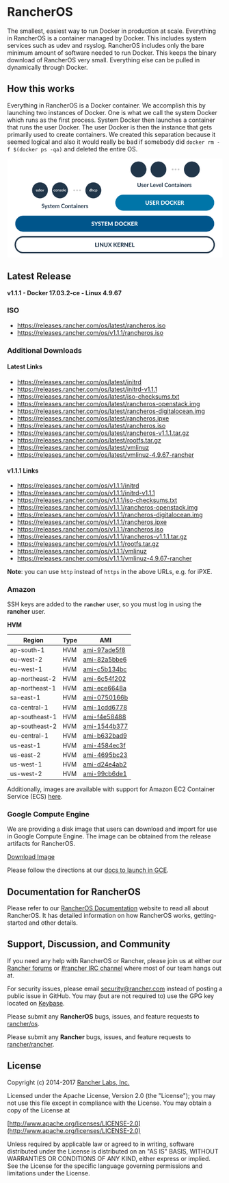 # RancherOS

The smallest, easiest way to run Docker in production at scale.  Everything in RancherOS is a container managed by Docker.  This includes system services such as udev and rsyslog.  RancherOS includes only the bare minimum amount of software needed to run Docker.  This keeps the binary download of RancherOS very small.  Everything else can be pulled in dynamically through Docker.

## How this works

Everything in RancherOS is a Docker container.  We accomplish this by launching two instances of
Docker.  One is what we call the system Docker which runs as the first process.  System Docker then launches
a container that runs the user Docker.  The user Docker is then the instance that gets primarily
used to create containers.  We created this separation because it seemed logical and also
it would really be bad if somebody did `docker rm -f $(docker ps -qa)` and deleted the entire OS.

![How it works](docs/rancheros.png "How it works")

## Latest Release

**v1.1.1 - Docker 17.03.2-ce - Linux 4.9.67**

### ISO

- https://releases.rancher.com/os/latest/rancheros.iso
- https://releases.rancher.com/os/v1.1.1/rancheros.iso

### Additional Downloads

#### Latest Links

* https://releases.rancher.com/os/latest/initrd
* https://releases.rancher.com/os/latest/initrd-v1.1.1
* https://releases.rancher.com/os/latest/iso-checksums.txt
* https://releases.rancher.com/os/latest/rancheros-openstack.img
* https://releases.rancher.com/os/latest/rancheros-digitalocean.img
* https://releases.rancher.com/os/latest/rancheros.ipxe
* https://releases.rancher.com/os/latest/rancheros.iso
* https://releases.rancher.com/os/latest/rancheros-v1.1.1.tar.gz
* https://releases.rancher.com/os/latest/rootfs.tar.gz
* https://releases.rancher.com/os/latest/vmlinuz
* https://releases.rancher.com/os/latest/vmlinuz-4.9.67-rancher

#### v1.1.1 Links

* https://releases.rancher.com/os/v1.1.1/initrd
* https://releases.rancher.com/os/v1.1.1/initrd-v1.1.1
* https://releases.rancher.com/os/v1.1.1/iso-checksums.txt
* https://releases.rancher.com/os/v1.1.1/rancheros-openstack.img
* https://releases.rancher.com/os/v1.1.1/rancheros-digitalocean.img
* https://releases.rancher.com/os/v1.1.1/rancheros.ipxe
* https://releases.rancher.com/os/v1.1.1/rancheros.iso
* https://releases.rancher.com/os/v1.1.1/rancheros-v1.1.1.tar.gz
* https://releases.rancher.com/os/v1.1.1/rootfs.tar.gz
* https://releases.rancher.com/os/v1.1.1/vmlinuz
* https://releases.rancher.com/os/v1.1.1/vmlinuz-4.9.67-rancher

**Note**: you can use `http` instead of `https` in the above URLs, e.g. for iPXE.

### Amazon

SSH keys are added to the **`rancher`** user, so you must log in using the **rancher** user.

**HVM**

Region | Type | AMI |
-------|------|------
ap-south-1 | HVM | [ami-97ade5f8](https://ap-south-1.console.aws.amazon.com/ec2/home?region=ap-south-1#launchInstanceWizard:ami=ami-97ade5f8)
eu-west-2 | HVM | [ami-82a5bbe6](https://eu-west-2.console.aws.amazon.com/ec2/home?region=eu-west-2#launchInstanceWizard:ami=ami-82a5bbe6)
eu-west-1 | HVM | [ami-c5b134bc](https://eu-west-1.console.aws.amazon.com/ec2/home?region=eu-west-1#launchInstanceWizard:ami=ami-c5b134bc)
ap-northeast-2 | HVM | [ami-6c54f202](https://ap-northeast-2.console.aws.amazon.com/ec2/home?region=ap-northeast-2#launchInstanceWizard:ami=ami-6c54f202)
ap-northeast-1 | HVM | [ami-ece6648a](https://ap-northeast-1.console.aws.amazon.com/ec2/home?region=ap-northeast-1#launchInstanceWizard:ami=ami-ece6648a)
sa-east-1 | HVM | [ami-0750166b](https://sa-east-1.console.aws.amazon.com/ec2/home?region=sa-east-1#launchInstanceWizard:ami=ami-0750166b)
ca-central-1 | HVM | [ami-1cdd6778](https://ca-central-1.console.aws.amazon.com/ec2/home?region=ca-central-1#launchInstanceWizard:ami=ami-1cdd6778)
ap-southeast-1 | HVM | [ami-f4e58488](https://ap-southeast-1.console.aws.amazon.com/ec2/home?region=ap-southeast-1#launchInstanceWizard:ami=ami-f4e58488)
ap-southeast-2 | HVM | [ami-1544b377](https://ap-southeast-2.console.aws.amazon.com/ec2/home?region=ap-southeast-2#launchInstanceWizard:ami=ami-1544b377)
eu-central-1 | HVM | [ami-b632bad9](https://eu-central-1.console.aws.amazon.com/ec2/home?region=eu-central-1#launchInstanceWizard:ami=ami-b632bad9)
us-east-1 | HVM | [ami-4584ec3f](https://us-east-1.console.aws.amazon.com/ec2/home?region=us-east-1#launchInstanceWizard:ami=ami-4584ec3f)
us-east-2 | HVM | [ami-4695bc23](https://us-east-2.console.aws.amazon.com/ec2/home?region=us-east-2#launchInstanceWizard:ami=ami-4695bc23)
us-west-1 | HVM | [ami-d24e4ab2](https://us-west-1.console.aws.amazon.com/ec2/home?region=us-west-1#launchInstanceWizard:ami=ami-d24e4ab2)
us-west-2 | HVM | [ami-99cb6de1](https://us-west-2.console.aws.amazon.com/ec2/home?region=us-west-2#launchInstanceWizard:ami=ami-99cb6de1)

Additionally, images are available with support for Amazon EC2 Container Service (ECS) [here](https://docs.rancher.com/os/amazon-ecs/#amazon-ecs-enabled-amis).

### Google Compute Engine

We are providing a disk image that users can download and import for use in Google Compute Engine. The image can be obtained from the release artifacts for RancherOS.

[Download Image](https://github.com/rancher/os/releases/download/v1.1.1/rancheros-v1.1.1.tar.gz)

Please follow the directions at our [docs to launch in GCE](http://docs.rancher.com/os/running-rancheros/cloud/gce/).

## Documentation for RancherOS

Please refer to our [RancherOS Documentation](http://docs.rancher.com/os/) website to read all about RancherOS. It has detailed information on how RancherOS works, getting-started and other details.

## Support, Discussion, and Community
If you need any help with RancherOS or Rancher, please join us at either our [Rancher forums](http://forums.rancher.com) or [#rancher IRC channel](http://webchat.freenode.net/?channels=rancher) where most of our team hangs out at.

For security issues, please email security@rancher.com instead of posting a public issue in GitHub.  You may (but are not required to) use the GPG key located on [Keybase](https://keybase.io/rancher).


Please submit any **RancherOS** bugs, issues, and feature requests to [rancher/os](//github.com/rancher/os/issues).

Please submit any **Rancher** bugs, issues, and feature requests to [rancher/rancher](//github.com/rancher/rancher/issues).

## License

Copyright (c) 2014-2017 [Rancher Labs, Inc.](http://rancher.com)

Licensed under the Apache License, Version 2.0 (the "License");
you may not use this file except in compliance with the License.
You may obtain a copy of the License at

[http://www.apache.org/licenses/LICENSE-2.0](http://www.apache.org/licenses/LICENSE-2.0)

Unless required by applicable law or agreed to in writing, software
distributed under the License is distributed on an "AS IS" BASIS,
WITHOUT WARRANTIES OR CONDITIONS OF ANY KIND, either express or implied.
See the License for the specific language governing permissions and
limitations under the License.
